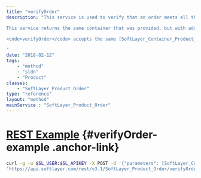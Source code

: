```yaml
---
title: "verifyOrder"
description: "This service is used to verify that an order meets all the necessary requirements to purchase a server, virtual server or service from SoftLayer. It will verify that the products requested do not conflict. For example, you cannot order a Windows firewall with a Linux operating system. It will also check to make sure you have provided all the products that are required for the [SoftLayer_Product_Package_Order_Configuration](/reference/datatypes/SoftLayer_Product_Package_Order_Configuration) associated with the [SoftLayer_Product_Package](/reference/datatypes/SoftLayer_Product_Package) on each of the [SoftLayer_Container_Product_Order](/reference/datatypes/SoftLayer_Container_Product_Order) specified.<br/><br/> 

This service returns the same container that was provided, but with additional information that can be used for debugging or validation. It will also contain pricing information (prorated if applicable) for each of the products on the order. If an exception occurs during verification, a container with the <code>SoftLayer_Exception_Order</code> exception type will be specified in the result.<br/><br/> 

<code>verifyOrder</code> accepts the same [SoftLayer_Container_Product_Order](/reference/datatypes/SoftLayer_Container_Product_Order) as <code>placeOrder</code>, so see [SoftLayer_Product_Order::placeOrder](/reference/services/SoftLayer_Product_Order/placeOrder) for more details. 

"
date: "2018-02-12"
tags:
    - "method"
    - "sldn"
    - "Product"
classes:
    - "SoftLayer_Product_Order"
type: "reference"
layout: "method"
mainService : "SoftLayer_Product_Order"
---
```


# [REST Example](#verifyOrder-example) <a href="/article/rest/"><i class="fas fa-question"></i></a> {#verifyOrder-example .anchor-link} 
```bash
curl -g -u $SL_USER:$SL_APIKEY -X POST -d '{"parameters": [SoftLayer_Container_Product_Order]}' \
'https://api.softlayer.com/rest/v3.1/SoftLayer_Product_Order/verifyOrder'
```
